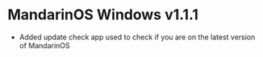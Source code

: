 # MandarinOS Windows v1.1.1

- Added update check app used to check if you are on the latest version of MandarinOS
